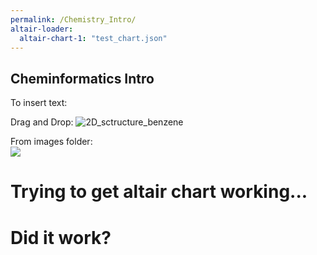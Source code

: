 ```yaml
---
permalink: /Chemistry_Intro/
altair-loader:
  altair-chart-1: "test_chart.json"
---
```


## Cheminformatics Intro

To insert text:

Drag and Drop:
![2D_sctructure_benzene](https://user-images.githubusercontent.com/84757402/185015515-25b0f47e-aea2-4d70-8984-b9d40714696c.png)

From images folder:
<img src="../images/2D_sctructure_benzene.png" style="display: block; margin: auto;" />



# Trying to get altair chart working...
<div id="altair-chart-1"></div>

# Did it work? 

